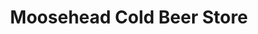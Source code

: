 ---
title: "Moosehead Cold Beer Store"
url: /dartmouth/moosehead-cold-beer-store-windmill-road/
shop: alcohol
---
